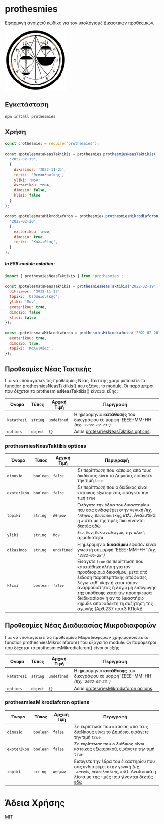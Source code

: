 # prothesmies

Εφαρμογή ανοιχτού κώδικα για τον υπολογισμό Δικαστικών προθεσμιών.

![Προθεσμίες logo](logo.jpg)

## Εγκατάσταση

```bash
npm install prothesmies
```

## Χρήση

```js
const prothesmies = require('prothesmies');

const apotelesmataNeasTaktikis = prothesmies.prothesmiesNeasTaktikis(
  '2022-02-19',
  {
    dikasimos: '2022-11-23',
    topiki: 'Θεσσαλονίκης',
    yliki: 'Μον',
    exoterikou: true,
    dimosio: false,
    klisi: false,
  }
);

const apotelesmataMikrodiaforon = prothesmies.prothesmiesMikrodiaforon(
  '2022-02-20',
  {
    exoterikou: true,
    dimosio: true,
    topiki: 'Καλλιθέας',
  }
);
```

##### In ES6 module notation:

```js
import { prothesmiesNeasTaktikis } from 'prothesmies';

const apotelesmataNeasTaktikis = prothesmiesNeasTaktikis('2022-02-19', {
  dikasimos: '2022-11-23',
  topiki: 'Θεσσαλονίκης',
  yliki: 'Μον',
  exoterikou: true,
  dimosio: false,
  klisi: false,
});

const apotelesmataMikrodiaforon = prothesmiesMikrodiaforon('2022-02-20', {
  exoterikou: true,
  dimosio: true,
  topiki: 'Καλλιθέας',
});
```

## Προθεσμίες Νέας Τακτικής

Για να υπολογίσετε τις προθεσμίες Νέας Τακτικής χρησιμοποιείτε το function prothesmiesNeasTaktikis() που εξάγει το module. Οι παράμετροι που δέχεται το prothesmiesNeasTaktikis() είναι οι εξής:

| Όνομα       | Τύπος    | Αρχική Τιμή | Περιγραφή                                                                              |
| ----------- | -------- | ----------- | -------------------------------------------------------------------------------------- |
| `katathesi` | `string` | `undefined` | Η ημερομηνία **κατάθεσης** του δικογράφου σε μορφή 'ΕΕΕΕ-ΜΜ-ΗΗ' _(πχ. `'2022-02-23'`)_ |
| `options`   | `object` | `{}`        | Δείτε [protesmiesNeasTaktikis options](#prothesmiesneastaktikis-options).              |

### prothesmiesNeasTaktikis options

| Όνομα        | Τύπος     | Αρχική Τιμή | Περιγραφή                                                                                                                                                                                                                                                                                                               |
| ------------ | --------- | ----------- | ----------------------------------------------------------------------------------------------------------------------------------------------------------------------------------------------------------------------------------------------------------------------------------------------------------------------- |
| `dimosio`    | `boolean` | `false`     | Σε περίπτωση που κάποιος από τους διαδίκους είναι το Δημόσιο, εισάγετε την τιμή `true`                                                                                                                                                                                                                                  |
| `exoterikou` | `boolean` | `false`     | Σε περίπτωση που ο διάδικος είναι κάτοικος εξωτερικού, εισάγετε την τιμή `true`                                                                                                                                                                                                                                         |
| `topiki`     | `string`  | `Αθηνών`    | Εισάγετε την έδρα του δικαστηρίου που σας ενδιαφέρει στην γενική _(πχ. `'Αθηνών`, `Θεσσαλονίκης`, κτλ)._ Αναλυτικά η λίστα με της τιμές που γίνονται δεκτές [εδώ](./src/utils/NeaTaktiki/Types/interfaces.ts)                                                                                                           |
| `yliki`      | `string`  | `Μον`       | `Ειρ`, `Μον`, `Πολ` αναλόγως την υλική αρμοδιότητα                                                                                                                                                                                                                                                                      |
| `dikasimos`  | `string`  | `undefined` | Η ημερομηνία **δικασίμου** εφόσον είναι γνωστή σε μορφή 'ΕΕΕΕ-ΜΜ-ΗΗ' _(πχ. `'2022-06-28'`)_                                                                                                                                                                                                                             |
| `klisi`      | `boolean` | `false`     | Είσαγετε `true` σε περίπτωση που κατατέθηκε κλήση για τον προσδιορισμό δικασίμου, μετά από έκδοση παραπεμπτικής απόφασης λόγω καθ’ ύλην ή κατά τόπον αναρμοδιότητας ή λόγω μη εισαγωγής της υπόθεσης κατά την προσήκουσα διαδικασίααν ή αν το δικαστήριο κήρυξε απαράδεκτη τη συζήτηση της αγωγής (Αρθ.237 παρ.3 ΚΠολΔ) |

## Προθεσμίες Νέας Διαδικασίας Μικροδιαφορών

Για να υπολογίσετε τις προθεσμίες Μικροδιαφορών χρησιμοποιείτε το function prothesmiesMikrodiaforon() που εξάγει το module. Οι παράμετροι που δέχεται το prothesmiesMikrodiaforon() είναι οι εξής:

| Όνομα       | Τύπος    | Αρχική Τιμή | Περιγραφή                                                                              |
| ----------- | -------- | ----------- | -------------------------------------------------------------------------------------- |
| `katathesi` | `string` | `undefined` | Η ημερομηνία **κατάθεσης** του δικογράφου σε μορφή 'ΕΕΕΕ-ΜΜ-ΗΗ' _(πχ. `'2022-02-23'`)_ |
| `options`   | `object` | `{}`        | Δείτε [protesmiesMikrodiaforon options](#prothesmiesmikrodiaforon-options).            |

### prothesmiesMikrodiaforon options

| Όνομα        | Τύπος     | Αρχική Τιμή | Περιγραφή                                                                                                                                                                                                     |
| ------------ | --------- | ----------- | ------------------------------------------------------------------------------------------------------------------------------------------------------------------------------------------------------------- |
| `dimosio`    | `boolean` | `false`     | Σε περίπτωση που κάποιος από τους διαδίκους είναι το Δημόσιο, εισάγετε την τιμή `true`                                                                                                                        |
| `exoterikou` | `boolean` | `false`     | Σε περίπτωση που ο διάδικος είναι κάτοικος εξωτερικού, εισάγετε την τιμή `true`                                                                                                                               |
| `topiki`     | `string`  | `Αθηνών`    | Εισάγετε την έδρα του δικαστηρίου που σας ενδιαφέρει στην γενική _(πχ. `'Αθηνών`, `Θεσσαλονίκης`, κτλ)._ Αναλυτικά η λίστα με της τιμές που γίνονται δεκτές [εδώ](./src/utils/NeaTaktiki/Types/interfaces.ts) |


# Άδεια Χρήσης

[MIT](./LICENSE)
